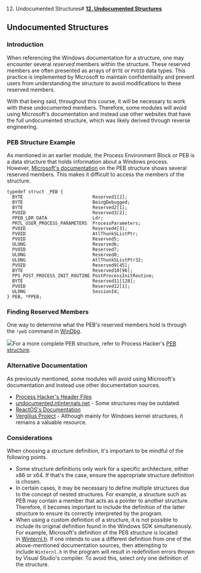 12. Undocumented Structures# [**12. Undocumented Structures**](https://maldevacademy.com/modules/12)

## **Undocumented Structures**

### **Introduction**

When referencing the Windows documentation for a structure, one may encounter several *reserved* members within the structure. These reserved members are often presented as arrays of `BYTE` or `PVOID` data types. This practice is implemented by Microsoft to maintain confidentiality and prevent users from understanding the structure to avoid modifications to these reserved members.

With that being said, throughout this course, it will be necessary to work with these undocumented members. Therefore, some modules will avoid using Microsoft's documentation and instead use other websites that have the full undocumented structure, which was likely derived through reverse engineering.

### **PEB Structure Example**

As mentioned in an earlier module, the Process Environment Block or PEB is a data structure that holds information about a Windows process. However, [Microsoft's documentation](https://learn.microsoft.com/en-us/windows/win32/api/winternl/ns-winternl-peb) on the PEB structure shows several reserved members. This makes it difficult to access the members of the structure.


```
typedef struct _PEB {
  BYTE                          Reserved1[2];
  BYTE                          BeingDebugged;
  BYTE                          Reserved2[1];
  PVOID                         Reserved3[2];
  PPEB_LDR_DATA                 Ldr;
  PRTL_USER_PROCESS_PARAMETERS  ProcessParameters;
  PVOID                         Reserved4[3];
  PVOID                         AtlThunkSListPtr;
  PVOID                         Reserved5;
  ULONG                         Reserved6;
  PVOID                         Reserved7;
  ULONG                         Reserved8;
  ULONG                         AtlThunkSListPtr32;
  PVOID                         Reserved9[45];
  BYTE                          Reserved10[96];
  PPS_POST_PROCESS_INIT_ROUTINE PostProcessInitRoutine;
  BYTE                          Reserved11[128];
  PVOID                         Reserved12[1];
  ULONG                         SessionId;
} PEB, *PPEB;

```
### **Finding Reserved Members**

One way to determine what the PEB's reserved members hold is through the `!peb` command in [WinDbg](https://learn.microsoft.com/en-us/windows-hardware/drivers/debugger/debugger-download-tools).

[![](12%20Undocumented%20Structures%20a1b1542a827d4ff2a42d99a97ef9e01d/undocumented-structs-1224531910-413779d5-2e1d-4813-a545-c690892da2bd.png)](12%20Undocumented%20Structures%20a1b1542a827d4ff2a42d99a97ef9e01d/undocumented-structs-1224531910-413779d5-2e1d-4813-a545-c690892da2bd.png)For a more complete PEB structure, refer to Process Hacker's [PEB structure](https://github.com/winsiderss/systeminformer/blob/master/phnt/include/ntpebteb.h#L56).

### **Alternative Documentation**

As previously mentioned, some modules will avoid using Microsoft's documentation and instead use other documentation sources.

* [Process Hacker's Header Files](https://github.com/winsiderss/systeminformer/tree/master/phnt/include)
* [undocumented.ntinternals.net](http://undocumented.ntinternals.net/) - Some structures may be outdated
* [ReactOS's Documentation](https://doxygen.reactos.org/globals_type.html)
* [Vergilius Project](https://www.vergiliusproject.com/) - Although mainly for Windows kernel structures, it remains a valuable resource.

### **Considerations**

When choosing a structure definition, it's important to be mindful of the following points.

* Some structure definitions only work for a specific architecture, either x86 or x64. If that's the case, ensure the appropriate structure definition is chosen.
* In certain cases, it may be necessary to define multiple structures due to the concept of nested structures. For example, a structure such as PEB may contain a member that acts as a pointer to another structure. Therefore, it becomes important to include the definition of the latter structure to ensure its correctly interpreted by the program.
* When using a custom definition of a structure, it is not possible to include its original definition found in the Windows SDK simultaneously. For example, Microsoft's definition of the PEB structure is located in [Winternl.h](https://learn.microsoft.com/en-us/windows/win32/api/winternl/#structures). If one intends to use a different definition from one of the above-mentioned documentation sources, then attempting to include `Winternl.h` in the program will result in redefinition errors thrown by Visual Studio's compiler. To avoid this, select only one definition of the structure.




